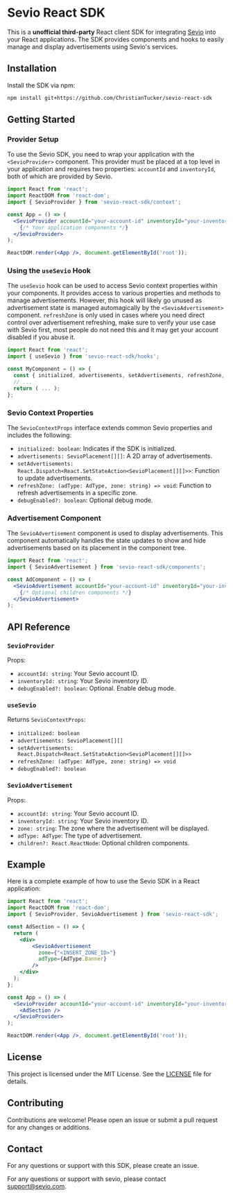 
# Sevio React SDK

This is a **unofficial third-party** React client SDK for integrating [Sevio](https://sevio.com/) into your React applications. The SDK provides components and hooks to easily manage and display advertisements using Sevio's services.

## Installation

Install the SDK via npm:

```bash
npm install git+https://github.com/ChristianTucker/sevio-react-sdk
````

## Getting Started

### Provider Setup

To use the Sevio SDK, you need to wrap your application with the `<SevioProvider>` component. This provider must be placed at a top level in your application and requires two properties: `accountId` and `inventoryId`, both of which are provided by Sevio.

```jsx
import React from 'react';
import ReactDOM from 'react-dom';
import { SevioProvider } from 'sevio-react-sdk/context';

const App = () => (
  <SevioProvider accountId="your-account-id" inventoryId="your-inventory-id">
    {/* Your application components */}
  </SevioProvider>
);

ReactDOM.render(<App />, document.getElementById('root'));
```

### Using the `useSevio` Hook

The `useSevio` hook can be used to access Sevio context properties within your components. It provides access to various properties and methods to manage advertisements. However, this hook will likely go unused as advertisement state is managed automagically by the `<SevioAdvertisement>` component. `refreshZone` is only used in cases where you need direct control over advertisement refreshing, make sure to verify your use case with Sevio first, most people do not need this and it may get your account disabled if you abuse it.

```jsx
import React from 'react';
import { useSevio } from 'sevio-react-sdk/hooks';

const MyComponent = () => {
  const { initialized, advertisements, setAdvertisements, refreshZone, debugEnabled } = useSevio();
  // ...
  return ( ... );
};
```

### Sevio Context Properties

The `SevioContextProps` interface extends common Sevio properties and includes the following:

- `initialized: boolean`: Indicates if the SDK is initialized.
- `advertisements: SevioPlacement[][]`: A 2D array of advertisements.
- `setAdvertisements: React.Dispatch<React.SetStateAction<SevioPlacement[][]>>`: Function to update advertisements.
- `refreshZone: (adType: AdType, zone: string) => void`: Function to refresh advertisements in a specific zone.
- `debugEnabled?: boolean`: Optional debug mode.

### Advertisement Component

The `SevioAdvertisement` component is used to display advertisements. This component automatically handles the state updates to show and hide advertisements based on its placement in the component tree.

```jsx
import React from 'react';
import { SevioAdvertisement } from 'sevio-react-sdk/components';

const AdComponent = () => (
  <SevioAdvertisement accountId="your-account-id" inventoryId="your-inventory-id" zone="header" adType="banner">
    {/* Optional children components */}
  </SevioAdvertisement>
);
```

## API Reference

### `SevioProvider`

Props:

- `accountId: string`: Your Sevio account ID.
- `inventoryId: string`: Your Sevio inventory ID.
- `debugEnabled?: boolean`: Optional. Enable debug mode.

### `useSevio`

Returns `SevioContextProps`:

- `initialized: boolean`
- `advertisements: SevioPlacement[][]`
- `setAdvertisements: React.Dispatch<React.SetStateAction<SevioPlacement[][]>>`
- `refreshZone: (adType: AdType, zone: string) => void`
- `debugEnabled?: boolean`

### `SevioAdvertisement`

Props:

- `accountId: string`: Your Sevio account ID.
- `inventoryId: string`: Your Sevio inventory ID.
- `zone: string`: The zone where the advertisement will be displayed.
- `adType: AdType`: The type of advertisement.
- `children?: React.ReactNode`: Optional children components.

## Example

Here is a complete example of how to use the Sevio SDK in a React application:

```jsx
import React from 'react';
import ReactDOM from 'react-dom';
import { SevioProvider, SevioAdvertisement } from 'sevio-react-sdk';

const AdSection = () => {
  return (
    <div>
        <SevioAdvertisement
          zone={"<INSERT_ZONE_ID>"}
          adType={AdType.Banner}
        />
    </div>
  );
};

const App = () => (
  <SevioProvider accountId="your-account-id" inventoryId="your-inventory-id">
    <AdSection />
  </SevioProvider>
);

ReactDOM.render(<App />, document.getElementById('root'));
```

## License

This project is licensed under the MIT License. See the [LICENSE](LICENSE) file for details.

## Contributing

Contributions are welcome! Please open an issue or submit a pull request for any changes or additions.

## Contact

For any questions or support with this SDK, please create an issue.

For any questions or support with sevio, please contact [support@sevio.com](mailto:support@sevio.com).


